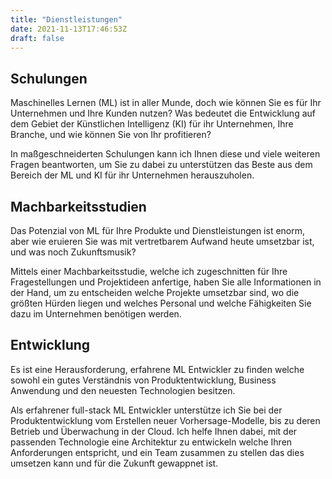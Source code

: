 ```yaml
---
title: "Dienstleistungen"
date: 2021-11-13T17:46:53Z
draft: false 
---
```


## Schulungen
Maschinelles Lernen (ML) ist in aller Munde, doch wie können Sie es für Ihr Unternehmen und Ihre Kunden nutzen? Was bedeutet die Entwicklung auf dem Gebiet der Künstlichen Intelligenz (KI) für ihr Unternehmen, Ihre Branche, und wie können Sie von Ihr profitieren?

In maßgeschneiderten Schulungen kann ich Ihnen diese und viele weiteren Fragen beantworten, um Sie zu dabei zu unterstützen das Beste aus dem Bereich der ML und KI für ihr Unternehmen herauszuholen.

## Machbarkeitsstudien
Das Potenzial von ML für Ihre Produkte und Dienstleistungen ist enorm, aber wie eruieren Sie was mit vertretbarem Aufwand heute umsetzbar ist, und was noch Zukunftsmusik? 

Mittels einer Machbarkeitsstudie, welche ich zugeschnitten für Ihre Fragestellungen und Projektideen anfertige, haben Sie alle Informationen in der Hand, um zu entscheiden welche Projekte umsetzbar sind, wo die größten Hürden liegen und welches Personal und welche Fähigkeiten Sie dazu im Unternehmen benötigen werden.

## Entwicklung
Es ist eine Herausforderung, erfahrene ML Entwickler zu finden welche sowohl ein gutes Verständnis von Produktentwicklung, Business Anwendung und den neuesten Technologien besitzen.

Als erfahrener full-stack ML Entwickler unterstütze ich Sie bei der Produktentwicklung vom Erstellen neuer Vorhersage-Modelle, bis zu deren Betrieb und Überwachung in der Cloud.
Ich helfe Ihnen dabei, mit der passenden Technologie eine Architektur zu entwickeln welche Ihren Anforderungen entspricht, und ein Team zusammen zu stellen das dies umsetzen kann und für die Zukunft gewappnet ist.
